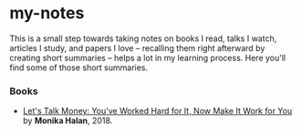 # my-notes

This is a small step towards taking notes on books I read, talks I watch, articles I study, and papers I love – recalling them right afterward by creating short summaries – helps a lot in my learning process. Here you'll find some of those short summaries.

### Books
* [Let's Talk Money: You've Worked Hard for It, Now Make It Work for You](books/understanding-the-four-rules-of-simple-design.md) by **Monika Halan**, 2018.
